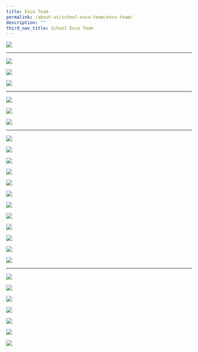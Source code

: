 ```yaml
---
title: Exco Team
permalink: /about-us/school-exco-team/exco-team/
description: ""
third_nav_title: School Exco Team
---
```

![](/images/Exco%20Photo/Exco%20Profile.svg)


***

![](/images/Exco%20Photo/SL%20-%20Nick%20Chan%20Profile%20(Blue).svg)

![](/images/Exco%20Photo/SL%20-%20Guan%20Kiat%20Profile%20(Blue).svg)

![](/images/Exco%20Photo/SL%20-%20Vincent%20Tan%20Profile%20(Blue).svg)
***

![](/images/Exco%20Photo/D%20-%20Priscilla%20Profile%20(Red).svg)

![](/images/Exco%20Photo/D%20-%20Bee%20Sun%20Profile%20(Red).svg)

![](/images/Exco%20Photo/D%20-%20Doreen%20Profile%20(Red).svg)
***
![](/images/Exco%20Photo/H%20-%20Irfan%20Profile%20(Grey).svg)

![](/images/Exco%20Photo/H%20-%20Aurelius%20Profile%20(Grey).svg)

![](/images/Exco%20Photo/H%20-%20Siu%20Yin%20Profile%20(Grey).svg)

![](/images/Exco%20Photo/H%20-%20Alvin%20Profile%20(Grey).svg)

![](/images/Exco%20Photo/H%20-%20John%20Tan%20Profile%20(Grey).svg)

![](/images/Exco%20Photo/H%20-%20Wee%20Chuen%20Profile%20(Grey).svg)

![](/images/Exco%20Photo/H%20-%20Woon%20Foong%20Profile%20(Grey).svg)

![](/images/Exco%20Photo/H%20-%20Lam%20Hin%20Chew%20Profile%20(Grey).svg)

![](/images/Exco%20Photo/H%20-%20Kwai%20Yin%20Profile%20(Grey).svg)

![](/images/Exco%20Photo/H%20-%20Wee%20Peng%20Profile%20(Grey).svg)

![](/images/Exco%20Photo/H%20-%20Arfah%20Profile%20(Grey).svg)

![](/images/Exco%20Photo/H%20-%20Camellia%20Profile%20(Grey).svg)

***
![](/images/Exco%20Photo/SH%20-%20Karen%20Ng%20Profile%20(Blue%20-%20R).svg)

![](/images/Exco%20Photo/SH%20-%20Stanley%20Profile%20(Blue%20-%20R).svg)

![](/images/Exco%20Photo/SH%20-%20Chuan%20Leong%20Profile%20(Blue%20-%20R).svg)

![](/images/Exco%20Photo/SH%20-%20Keith%20Profile%20(Blue%20-%20R).svg)

![](/images/Exco%20Photo/SH%20-%20Ming%20Yang%20Profile%20(Blue%20-%20R).svg)

![](/images/Exco%20Photo/SH%20-%20Guohui%20Profile%20(Blue%20-%20R).svg)

![](/images/Exco%20Photo/SH%20-%20Mui%20Profile%20(Blue%20-%20R).svg)